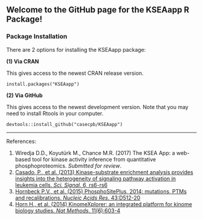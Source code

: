 ## Welcome to the GitHub page for the KSEAapp R Package!

### Package Installation

There are 2 options for installing the KSEAapp package:

**(1) Via CRAN**

This gives access to the newest CRAN release version. 
```
install.packages("KSEAapp")
```

**(2) Via GitHub**

This gives access to the newest development version. Note that you may need to install Rtools in your computer.
```
devtools::install_github("casecpb/KSEAapp")
```


-----
References:

1. Wiredja D.D., Koyutürk M., Chance M.R. (2017) The KSEA App: a web-based tool for kinase activity inference from quantitative phosphoproteomics. *Submitted for review*.
2. [Casado, P., et al. (2013) Kinase-substrate enrichment analysis provides insights into the heterogeneity of signaling pathway activation in leukemia cells. *Sci. Signal*. 6, rs6-rs6](http://stke.sciencemag.org/content/6/268/rs6.long)
3. [Hornbeck P.V., et al. (2015) PhosphoSitePlus, 2014: mutations, PTMs and recalibrations. *Nucleic Acids Res*. 43:D512-20](https://academic.oup.com/nar/article/43/D1/D512/2439467/PhosphoSitePlus-2014-mutations-PTMs-and)
4. [Horn H., et al. (2014) KinomeXplorer: an integrated platform for kinome biology studies. *Nat Methods*. 11(6):603-4](http://www.nature.com/nmeth/journal/v11/n6/full/nmeth.2968.html)
